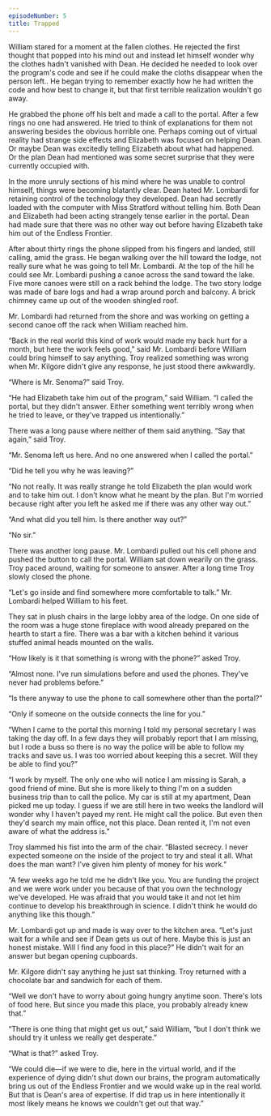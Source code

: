 ```yaml
---
episodeNumber: 5
title: Trapped
---
```


William stared for a moment at the fallen clothes.  He rejected the first thought that popped into his mind out and instead let himself wonder why the clothes hadn't vanished with Dean.  He decided he needed to look over the program's code and see if he could make the cloths disappear when the person left..  He began trying to remember exactly how he had written the code and how best to change it, but that first terrible realization wouldn't go away.  

He grabbed the phone off his belt and made a call to the portal.  After a few rings no one had answered.  He tried to think of explanations for them not answering besides the obvious horrible one. Perhaps coming out of virtual reality had strange side effects and Elizabeth was focused on helping Dean.  Or maybe Dean was excitedly telling Elizabeth about what had happened.  Or the plan Dean had mentioned was some secret surprise that they were currently occupied with.

In the more unruly sections of his mind where he was unable to control himself, things were becoming blatantly clear.  Dean hated Mr. Lombardi for retaining control of the technology they developed.  Dean had secretly loaded with the computer with Miss Stratford without telling him.  Both Dean and Elizabeth had been acting strangely tense earlier in the portal.  Dean had made sure that there was no other way out before having Elizabeth take him out of the Endless Frontier.  

After about thirty rings the phone slipped from his fingers and landed, still calling, amid the grass.  He began walking over the hill toward the lodge, not really sure what he was going to tell Mr. Lombardi.  At the top of the hill he could see Mr. Lombardi pushing a canoe across the sand toward the lake.   Five more canoes were still on a rack behind the lodge.  The two story lodge was made of bare logs and had a wrap around porch and balcony.  A brick chimney came up out of the wooden shingled roof. 

Mr. Lombardi had returned from the shore and was working on getting a second canoe off the rack when William reached him.

“Back in the real world this kind of work would made my back hurt for a month, but here the work feels good,” said Mr. Lombardi before William could bring himself to say anything.
Troy realized something was wrong when Mr. Kilgore didn't give any response, he just stood there awkwardly.

“Where is Mr. Senoma?” said Troy.

“He had Elizabeth take him out of the program,” said William.  “I called the portal, but they didn't answer.  Either something went terribly wrong when he tried to leave,  or they've trapped us intentionally.”

There was a long pause where neither of them said anything. “Say that again,” said Troy.

“Mr. Senoma left us here.  And no one answered when I called the portal.”

“Did he tell you why he was leaving?”

“No not really.  It was really strange he told Elizabeth the plan would work and to take him out.  I don't know what he meant by the plan.  But I'm worried because right after you left he asked me if there was any other way out.”

“And what did you tell him.  Is there another way out?”

“No sir.”

There was another long pause.  Mr. Lombardi pulled out his cell phone and pushed the button to call the portal.  William sat down wearily on the grass. Troy paced around, waiting for someone to answer.   After a long time Troy slowly closed the phone.

“Let's go inside and find somewhere more comfortable to talk.”  Mr. Lombardi helped William to his feet. 

They sat in plush chairs in the large lobby area of the lodge.  On one side of the room was a huge stone fireplace with wood already prepared on the hearth to start a fire.  There was a bar with a kitchen behind it various stuffed animal heads mounted on the walls.

“How likely is it that something is wrong with the phone?” asked Troy.

“Almost none.  I've run simulations before and used the phones.  They've never had problems before.”

“Is there anyway to use the phone to call somewhere other than the portal?”

“Only if someone on the outside connects the line for you.”

“When I came to the portal this morning I told my personal secretary I was taking the day off.  In a few days they will probably report that I am missing, but I rode a buss so there is no way the police will be able to follow my tracks and save us.  I was too worried about keeping this a secret.  Will they be able to find you?”

“I work by myself.  The only one who will notice I am missing is Sarah, a good friend of mine.  But she is more likely to thing I'm on a sudden business trip than to call the police.  My car is still at my apartment, Dean picked me up today.  I guess if we are still here in two weeks the landlord will wonder why I haven't payed my rent.  He might call the police.  But even then they'd search my main office, not this place.  Dean rented it, I'm not even aware of what the address is.”

Troy slammed his fist into the arm of the chair. “Blasted secrecy.  I never expected someone on the inside of the project to try and steal it all.  What does the man want?  I've given him plenty of money for his work.”

“A few weeks ago he told me he didn't like you. You are funding the project and we were work under you because of that you own the technology we've developed.  He was afraid that you would take it and not let him continue to develop his breakthrough in science.  I didn't think he would do anything like this though.”

Mr. Lombardi got up and made is way over to the kitchen area.  “Let's just wait for a while and see if Dean gets us out of here.  Maybe this is just an honest mistake. Will I find any food in this place?”  He didn't wait for an answer but began opening cupboards. 

Mr. Kilgore didn't say anything he just sat thinking.  Troy returned with a chocolate bar and sandwich for each of them.

“Well we don't have to worry about going hungry anytime soon.  There's lots of food here.  But since you made this place, you probably already knew that.”

“There is one thing that might get us out,” said William, “but I don't think we should try it unless we really get desperate.”

“What is that?” asked Troy.

“We could die—if we were to die, here in the virtual world, and if the experience of dying didn't shut down our brains, the program automatically bring us out of the Endless Frontier and we would wake up in the real world.  But that is Dean's area of expertise.  If did trap us in here intentionally it most likely means he knows we couldn't get out that way.”